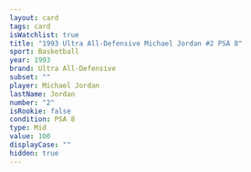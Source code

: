 ```yaml
---
layout: card
tags: card
isWatchlist: true
title: "1993 Ultra All-Defensive Michael Jordan #2 PSA 8"
sport: Basketball
year: 1993
brand: Ultra All-Defensive
subset: ""
player: Michael Jordan
lastName: Jordan
number: "2"
isRookie: false
condition: PSA 8
type: Mid
value: 100
displayCase: ""
hidden: true
---
```

